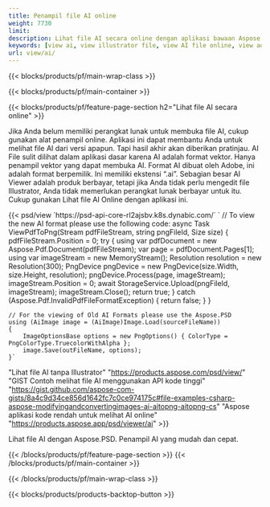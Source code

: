 ```yaml
---
title: Penampil file AI online
weight: 7730
limit: 
description: Lihat file AI secara online dengan aplikasi bawaan Aspose
keywords: [view ai, view illustrator file, view AI file online, view adobe illustrator, ai file preview, ai format view]
url: view/ai/
---
```


{{< blocks/products/pf/main-wrap-class >}}


{{< blocks/products/pf/main-container >}}

{{< blocks/products/pf/feature-page-section h2="Lihat file AI secara online" >}}
<p>Jika Anda belum memiliki perangkat lunak untuk membuka file AI, cukup gunakan alat penampil online. Aplikasi ini dapat membantu Anda untuk melihat file AI dari versi apapun. Tapi hasil akhir akan diberikan pratinjau. AI File sulit dilihat dalam aplikasi dasar karena AI adalah format vektor. Hanya penampil vektor yang dapat membuka AI. Format AI dibuat oleh Adobe, ini adalah format berpemilik. Ini memiliki ekstensi “.ai”. Sebagian besar AI Viewer adalah produk berbayar, tetapi jika Anda tidak perlu mengedit file Illustrator, Anda tidak memerlukan perangkat lunak berbayar untuk itu. Cukup gunakan Lihat file AI Online dengan aplikasi ini.</p>
{{< psd/view `https://psd-api-core-rl2ajsbv.k8s.dynabic.com/` 
`	// To view the new AI format please use the following code:
	async Task<bool> ViewPdfToPng(Stream pdfFileStream, string pngFileId, Size size)
	{
		pdfFileStream.Position = 0;
		try
		{
			using var pdfDocument = new Aspose.Pdf.Document(pdfFileStream);
			var page = pdfDocument.Pages[1];
			using var imageStream = new MemoryStream();
			Resolution resolution = new Resolution(300);
			PngDevice pngDevice = new PngDevice(size.Width, size.Height, resolution);
			pngDevice.Process(page, imageStream);
			imageStream.Position = 0;
			await StorageService.Upload(pngFileId, imageStream);
			imageStream.Close();
			return true;
		}
		catch (Aspose.Pdf.InvalidPdfFileFormatException)
		{
			return false;
		}
	}
	
	// For the viewing of Old AI Formats please use the Aspose.PSD
	using (AiImage image = (AiImage)Image.Load(sourceFileName))
	{
		ImageOptionsBase options = new PngOptions() { ColorType = PngColorType.TruecolorWithAlpha };
		image.Save(outFileName, options);
	}` 
"Lihat file AI tanpa Illustrator" "https://products.aspose.com/psd/view/" 
"GIST Contoh melihat file AI menggunakan API kode tinggi" "https://gist.github.com/aspose-com-gists/8a4c9d34ce856d1642fc7c0ce974175c#file-examples-csharp-aspose-modifyingandconvertingimages-ai-aitopng-aitopng-cs" 
"Aspose aplikasi kode rendah untuk melihat AI online" "https://products.aspose.app/psd/viewer/ai" >}}
<p>Lihat file AI dengan Aspose.PSD. Penampil AI yang mudah dan cepat.</p>
{{< /blocks/products/pf/feature-page-section >}}
{{< /blocks/products/pf/main-container >}}


{{< /blocks/products/pf/main-wrap-class >}}

{{< blocks/products/products-backtop-button >}}
